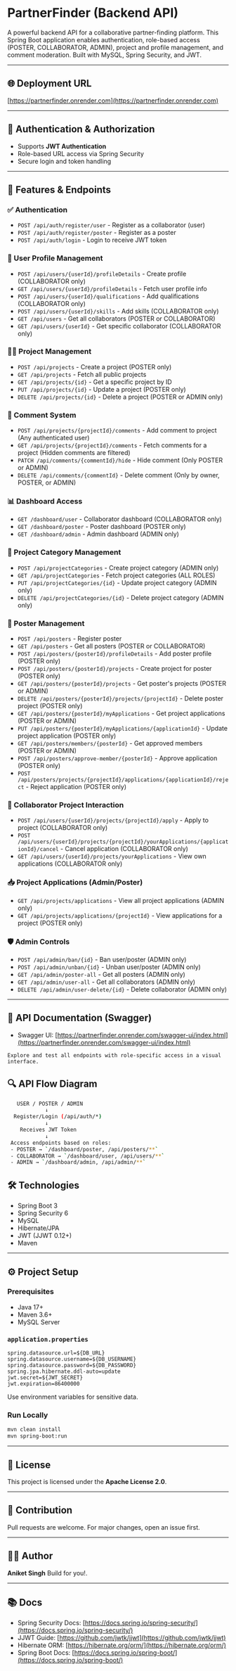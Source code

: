 # PartnerFinder (Backend API)

A powerful backend API for a collaborative partner-finding platform. This Spring Boot application enables authentication, role-based access (POSTER, COLLABORATOR, ADMIN), project and profile management, and comment moderation. Built with MySQL, Spring Security, and JWT.

---

## 🌐 Deployment URL

[https://partnerfinder.onrender.com](https://partnerfinder.onrender.com)

---

## 🔐 Authentication & Authorization

* Supports **JWT Authentication**
* Role-based URL access via Spring Security
* Secure login and token handling

---

## 📁 Features & Endpoints

### ✅ Authentication

* `POST /api/auth/register/user` - Register as a collaborator (user)
* `POST /api/auth/register/poster` - Register as a poster
* `POST /api/auth/login` - Login to receive JWT token

### 👤 User Profile Management

* `POST /api/users/{userId}/profileDetails` - Create profile (COLLABORATOR only)
* `GET /api/users/{userId}/profileDetails` - Fetch user profile info
* `POST /api/users/{userId}/qualifications` - Add qualifications (COLLABORATOR only)
* `POST /api/users/{userId}/skills` - Add skills (COLLABORATOR only)
* `GET /api/users` - Get all collaborators (POSTER or COLLABORATOR)
* `GET /api/users/{userId}` - Get specific collaborator (COLLABORATOR only)

### 🧑‍💻 Project Management

* `POST /api/projects` - Create a project (POSTER only)
* `GET /api/projects` - Fetch all public projects
* `GET /api/projects/{id}` - Get a specific project by ID
* `PUT /api/projects/{id}` - Update a project (POSTER only)
* `DELETE /api/projects/{id}` - Delete a project (POSTER or ADMIN only)

### 💬 Comment System

* `POST /api/projects/{projectId}/comments` - Add comment to project (Any authenticated user)
* `GET /api/projects/{projectId}/comments` - Fetch comments for a project (Hidden comments are filtered)
* `PATCH /api/comments/{commentId}/hide` - Hide comment (Only POSTER or ADMIN)
* `DELETE /api/comments/{commentId}` - Delete comment (Only by owner, POSTER, or ADMIN)

### 📊 Dashboard Access

* `GET /dashboard/user` - Collaborator dashboard (COLLABORATOR only)
* `GET /dashboard/poster` - Poster dashboard (POSTER only)
* `GET /dashboard/admin` - Admin dashboard (ADMIN only)

### 📂 Project Category Management

* `POST /api/projectCategories` - Create project category (ADMIN only)
* `GET /api/projectCategories` - Fetch project categories (ALL ROLES)
* `PUT /api/projectCategories/{id}` - Update project category (ADMIN only)
* `DELETE /api/projectCategories/{id}` - Delete project category (ADMIN only)

### 🧑 Poster Management

* `POST /api/posters` - Register poster
* `GET /api/posters` - Get all posters (POSTER or COLLABORATOR)
* `POST /api/posters/{posterId}/profileDetails` - Add poster profile (POSTER only)
* `POST /api/posters/{posterId}/projects` - Create project for poster (POSTER only)
* `GET /api/posters/{posterId}/projects` - Get poster's projects (POSTER or ADMIN)
* `DELETE /api/posters/{posterId}/projects/{projectId}` - Delete poster project (POSTER only)
* `GET /api/posters/{posterId}/myApplications` - Get project applications (POSTER or ADMIN)
* `PUT /api/posters/{posterId}/myApplications/{applicationId}` - Update project application (POSTER only)
* `GET /api/posters/members/{posterId}` - Get approved members (POSTER or ADMIN)
* `POST /api/posters/approve-member/{posterId}` - Approve application (POSTER only)
* `POST /api/posters/projects/{projectId}/applications/{applicationId}/reject` - Reject application (POSTER only)

### 🤝 Collaborator Project Interaction

* `POST /api/users/{userId}/projects/{projectId}/apply` - Apply to project (COLLABORATOR only)
* `POST /api/users/{userId}/projects/{projectId}/yourApplications/{applicationId}/cancel` - Cancel application (COLLABORATOR only)
* `GET /api/users/{userId}/projects/yourApplications` - View own applications (COLLABORATOR only)

### 📥 Project Applications (Admin/Poster)

* `GET /api/projects/applications` - View all project applications (ADMIN only)
* `GET /api/projects/applications/{projectId}` - View applications for a project (POSTER only)

### 🛡️ Admin Controls

* `POST /api/admin/ban/{id}` - Ban user/poster (ADMIN only)
* `POST /api/admin/unban/{id}` - Unban user/poster (ADMIN only)
* `GET /api/admin/poster-all` - Get all posters (ADMIN only)
* `GET /api/admin/user-all` - Get all collaborators (ADMIN only)
* `DELETE /api/admin/user-delete/{id}` - Delete collaborator (ADMIN only)

---
## 📘 API Documentation (Swagger)

* Swagger UI: [https://partnerfinder.onrender.com/swagger-ui/index.html](https://partnerfinder.onrender.com/swagger-ui/index.html)
```
Explore and test all endpoints with role-specific access in a visual interface.
```

## 🔍 API Flow Diagram
```bash
   USER / POSTER / ADMIN
            ↓
  Register/Login (/api/auth/*)
            ↓
    Receives JWT Token
            ↓
 Access endpoints based on roles:
 - POSTER → `/dashboard/poster, /api/posters/**`
 - COLLABORATOR → `/dashboard/user, /api/users/**`
 - ADMIN → `/dashboard/admin, /api/admin/**`
```
## 🛠 Technologies

* Spring Boot 3
* Spring Security 6
* MySQL
* Hibernate/JPA
* JWT (JJWT 0.12+)
* Maven

---

## ⚙️ Project Setup

### Prerequisites

* Java 17+
* Maven 3.6+
* MySQL Server

### `application.properties`

```
spring.datasource.url=${DB_URL}
spring.datasource.username=${DB_USERNAME}
spring.datasource.password=${DB_PASSWORD}
spring.jpa.hibernate.ddl-auto=update
jwt.secret=${JWT_SECRET}
jwt.expiration=86400000
```

Use environment variables for sensitive data.

### Run Locally

```bash
mvn clean install
mvn spring-boot:run
```

---

## 📄 License

This project is licensed under the **Apache License 2.0**.

---

## 🤝 Contribution

Pull requests are welcome. For major changes, open an issue first.

---

## 👨‍💻 Author

**Aniket Singh**
Build for you!.

---

## 📚 Docs

* Spring Security Docs: [https://docs.spring.io/spring-security/](https://docs.spring.io/spring-security/)
* JJWT Guide: [https://github.com/jwtk/jjwt](https://github.com/jwtk/jjwt)
* Hibernate ORM: [https://hibernate.org/orm/](https://hibernate.org/orm/)
* Spring Boot Docs: [https://docs.spring.io/spring-boot/](https://docs.spring.io/spring-boot/)
